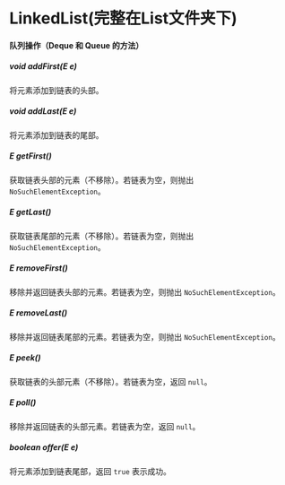 # LinkedList(完整在List文件夹下)
#### **队列操作（Deque 和 Queue 的方法）**

##### **void addFirst(E e)**
将元素添加到链表的头部。  

##### **void addLast(E e)**
将元素添加到链表的尾部。  


##### **E getFirst()**

获取链表头部的元素（不移除）。若链表为空，则抛出 `NoSuchElementException`。  

##### **E getLast()**
获取链表尾部的元素（不移除）。若链表为空，则抛出 `NoSuchElementException`。  

##### **E removeFirst()**
移除并返回链表头部的元素。若链表为空，则抛出 `NoSuchElementException`。  

##### **E removeLast()**
移除并返回链表尾部的元素。若链表为空，则抛出 `NoSuchElementException`。  

##### **E peek()**
获取链表的头部元素（不移除）。若链表为空，返回 `null`。  

##### **E poll()**
移除并返回链表的头部元素。若链表为空，返回 `null`。  

##### **boolean offer(E e)**
将元素添加到链表尾部，返回 `true` 表示成功。  